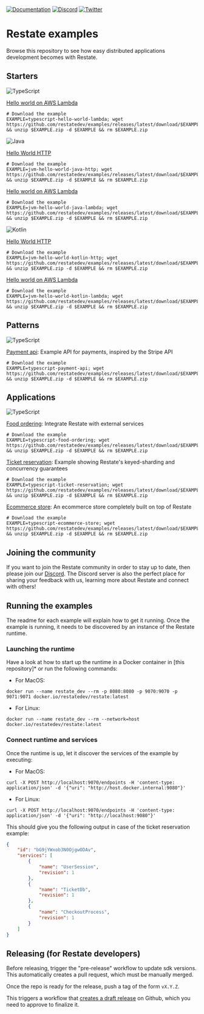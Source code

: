 [![Documentation](https://img.shields.io/badge/doc-reference-blue)](https://docs.restate.dev)
[![Discord](https://img.shields.io/badge/join-discord-purple)](https://discord.gg/skW3AZ6uGd)
[![Twitter](https://img.shields.io/twitter/follow/restatedev.svg?style=social&label=Follow)](https://twitter.com/intent/follow?screen_name=restatedev)

# Restate examples

Browse this repository to see how easy distributed applications development becomes with Restate.

## Starters

![TypeScript](https://img.shields.io/badge/typescript-%23007ACC.svg?style=for-the-badge&logo=typescript&logoColor=white)

[Hello world on AWS Lambda](typescript/hello-world-lambda)
```shell
# Download the example
EXAMPLE=typescript-hello-world-lambda; wget https://github.com/restatedev/examples/releases/latest/download/$EXAMPLE.zip && unzip $EXAMPLE.zip -d $EXAMPLE && rm $EXAMPLE.zip
```

![Java](https://img.shields.io/badge/java-%23ED8B00.svg?style=for-the-badge&logo=openjdk&logoColor=white)

[Hello World HTTP](jvm/hello-world-java-http)
```shell
# Download the example
EXAMPLE=jvm-hello-world-java-http; wget https://github.com/restatedev/examples/releases/latest/download/$EXAMPLE.zip && unzip $EXAMPLE.zip -d $EXAMPLE && rm $EXAMPLE.zip
```

[Hello world on AWS Lambda](jvm/hello-world-java-lambda)
```shell
# Download the example
EXAMPLE=jvm-hello-world-java-lambda; wget https://github.com/restatedev/examples/releases/latest/download/$EXAMPLE.zip && unzip $EXAMPLE.zip -d $EXAMPLE && rm $EXAMPLE.zip
```

![Kotlin](https://img.shields.io/badge/kotlin-%237F52FF.svg?style=for-the-badge&logo=kotlin&logoColor=white)

[Hello World HTTP](jvm/hello-world-kotlin-http)
```shell
# Download the example
EXAMPLE=jvm-hello-world-kotlin-http; wget https://github.com/restatedev/examples/releases/latest/download/$EXAMPLE.zip && unzip $EXAMPLE.zip -d $EXAMPLE && rm $EXAMPLE.zip
```

[Hello world on AWS Lambda](jvm/hello-world-kotlin-lambda)
```shell
# Download the example
EXAMPLE=jvm-hello-world-kotlin-lambda; wget https://github.com/restatedev/examples/releases/latest/download/$EXAMPLE.zip && unzip $EXAMPLE.zip -d $EXAMPLE && rm $EXAMPLE.zip
```

## Patterns

![TypeScript](https://img.shields.io/badge/typescript-%23007ACC.svg?style=for-the-badge&logo=typescript&logoColor=white)

[Payment api](typescript/payment-api): Example API for payments, inspired by the Stripe API
```shell
# Download the example
EXAMPLE=typescript-payment-api; wget https://github.com/restatedev/examples/releases/latest/download/$EXAMPLE.zip && unzip $EXAMPLE.zip -d $EXAMPLE && rm $EXAMPLE.zip
```

## Applications

![TypeScript](https://img.shields.io/badge/typescript-%23007ACC.svg?style=for-the-badge&logo=typescript&logoColor=white)

[Food ordering](typescript/food-ordering): Integrate Restate with external services
```shell
# Download the example
EXAMPLE=typescript-food-ordering; wget https://github.com/restatedev/examples/releases/latest/download/$EXAMPLE.zip && unzip $EXAMPLE.zip -d $EXAMPLE && rm $EXAMPLE.zip
```

[Ticket reservation](typescript/ticket-reservation): Example showing Restate's keyed-sharding and concurrency guarantees
```shell
# Download the example
EXAMPLE=typescript-ticket-reservation; wget https://github.com/restatedev/examples/releases/latest/download/$EXAMPLE.zip && unzip $EXAMPLE.zip -d $EXAMPLE && rm $EXAMPLE.zip
```

[Ecommerce store](typescript/ecommerce-store): An ecommerce store completely built on top of Restate
```shell
# Download the example
EXAMPLE=typescript-ecommerce-store; wget https://github.com/restatedev/examples/releases/latest/download/$EXAMPLE.zip && unzip $EXAMPLE.zip -d $EXAMPLE && rm $EXAMPLE.zip
```

## Joining the community

If you want to join the Restate community in order to stay up to date, then please join our [Discord](https://discord.gg/skW3AZ6uGd).
The Discord server is also the perfect place for sharing your feedback with us, learning more about Restate and connect with others!

## Running the examples

The readme for each example will explain how to get it running. Once the example is running, it needs to be discovered by an instance of the Restate runtime.

### Launching the runtime

Have a look at how to start up the runtime in a Docker container in [this repository]* or run the following commands:

- For MacOS:
```shell
docker run --name restate_dev --rm -p 8080:8080 -p 9070:9070 -p 9071:9071 docker.io/restatedev/restate:latest
```
- For Linux:
```shell
docker run --name restate_dev --rm --network=host docker.io/restatedev/restate:latest
```

### Connect runtime and services

Once the runtime is up, let it discover the services of the example by executing:

- For MacOS:
```shell
curl -X POST http://localhost:9070/endpoints -H 'content-type: application/json' -d '{"uri": "http://host.docker.internal:9080"}'
```
- For Linux:
```shell
curl -X POST http://localhost:9070/endpoints -H 'content-type: application/json' -d '{"uri": "http://localhost:9080"}'
```

This should give you the following output in case of the ticket reservation example:
```json
{
    "id": "bG9jYWxob3N0OjgwODAv",
    "services": [
        {
            "name": "UserSession",
            "revision": 1
        },
        {
            "name": "TicketDb",
            "revision": 1
        },
        {
            "name": "CheckoutProcess",
            "revision": 1
        }
    ]
}
```

## Releasing (for Restate developers)

Before releasing, trigger the "pre-release" workflow to update sdk versions. This automatically creates a pull request, which must be manually merged.

Once the repo is ready for the release, push a tag of the form `vX.Y.Z`.

This triggers a workflow that [creates a draft release](https://github.com/restatedev/examples/releases) on Github, which you need to approve to finalize it.
